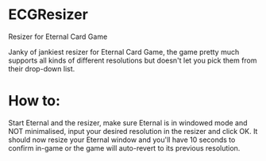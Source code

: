 # ECGResizer
Resizer for Eternal Card Game 


Janky of jankiest resizer for Eternal Card Game, the game pretty much supports all kinds of different resolutions but doesn't let you pick them from their drop-down list.

# **How to:**  
Start Eternal and the resizer, make sure Eternal is in windowed mode and NOT minimalised, input your desired resolution in the resizer and click OK. It should now resize your Eternal window and you'll have 10 seconds to confirm in-game or the game will auto-revert to its previous resolution.
